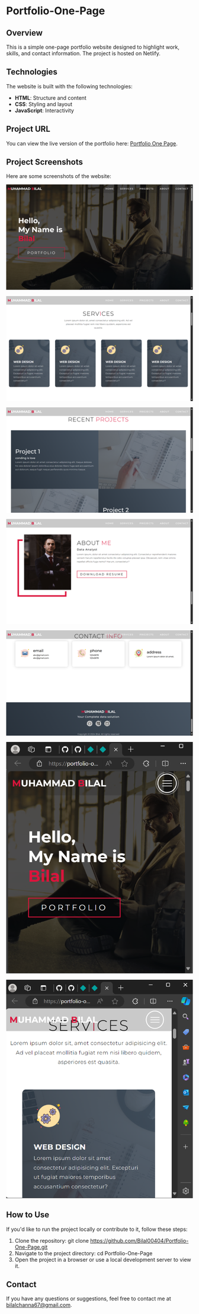 # Portfolio-One-Page

## Overview
This is a simple one-page portfolio website designed to highlight work, skills, and contact information. The project is hosted on Netlify.

## Technologies
The website is built with the following technologies:
- **HTML**: Structure and content
- **CSS**: Styling and layout
- **JavaScript**: Interactivity

## Project URL
You can view the live version of the portfolio here: [Portfolio One Page](https://portfolio-one-page.netlify.app/).

## Project Screenshots
Here are some screenshots of the website:

![Screenshot 1](./project_screenshots/1.png)

![Screenshot 2](./project_screenshots/2.png)

![Screenshot 3](./project_screenshots/3.png)

![Screenshot 4](./project_screenshots/4.png)

![Screenshot 5](./project_screenshots/5.png)

![Screenshot 6](./project_screenshots/6.png)

![Screenshot 7](./project_screenshots/7.png)

## How to Use
If you'd like to run the project locally or contribute to it, follow these steps:

1. Clone the repository: git clone https://github.com/Bilal00404/Portfolio-One-Page.git
2. Navigate to the project directory: cd Portfolio-One-Page
3. Open the project in a browser or use a local development server to view it.

## Contact
If you have any questions or suggestions, feel free to contact me at bilalchanna67@gmail.com.
